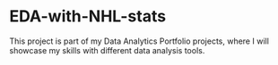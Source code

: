 # EDA-with-NHL-stats

This project is part of my Data Analytics Portfolio projects, where I will showcase my skills with different data analysis tools. 

